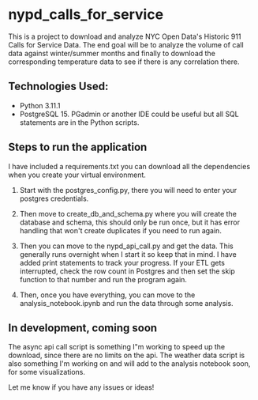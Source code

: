 # nypd_calls_for_service

  
This is a project to download and analyze NYC Open Data's Historic 911 Calls for Service Data. The end goal will be to analyze the volume of call data against winter/summer months and finally to download the corresponding temperature data to see if there is any correlation there.

## Technologies Used:

 - Python 3.11.1
 - PostgreSQL 15. PGadmin or another IDE could be useful but all SQL statements are in the Python scripts.

 

  ## Steps to run the application

I have included a requirements.txt you can download all the dependencies when you create your virtual environment.

  

 1. Start with the postgres_config.py, there you will need to enter your postgres credentials.

 2. Then move to create_db_and_schema.py where you will create the database and schema, this should only be run once, but it has error handling that won't create duplicates if you need to run again.

 3. Then you can move to the nypd_api_call.py and get the data. This generally runs overnight when I start it so keep that in mind. I have added print statements to track your progress. If your ETL gets interrupted, check the row count in Postgres and then set the skip function to that number and run the program again.

 4. Then, once you have everything, you can move to the analysis_notebook.ipynb and run the data through some analysis.

## In development, coming soon

  The async api call script is something I"m working to speed up the download, since there are no limits on the api. The weather data script is also something I'm working on and will add to the analysis notebook soon, for some visualizations.
  

Let me know if you have any issues or ideas!